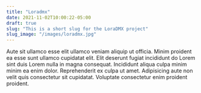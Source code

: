 ```yaml
---
title: "Loradmx"
date: 2021-11-02T10:00:22-05:00
draft: true
slug: "This is a short slug for the LoraDMX project"
slug_image: "/images/loradmx.jpg"
---
```

Aute sit ullamco esse elit ullamco veniam aliquip ut officia. Minim proident ea esse sunt ullamco cupidatat elit. Elit deserunt fugiat incididunt do Lorem sint duis Lorem nulla in magna consequat. Incididunt aliqua culpa minim minim ea enim dolor. Reprehenderit ex culpa ut amet. Adipisicing aute non velit quis consectetur sit cupidatat. Voluptate consectetur enim proident proident.